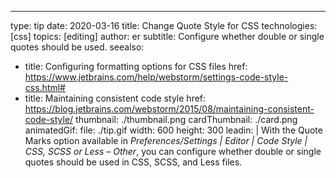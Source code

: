 ---
type: tip
date: 2020-03-16
title: Change Quote Style for CSS
technologies: [css]
topics: [editing]
author: er
subtitle: Configure whether double or single quotes should be used.
seealso:
- title: Configuring formatting options for CSS files
  href: https://www.jetbrains.com/help/webstorm/settings-code-style-css.html#
- title: Maintaining consistent code style
  href: https://blog.jetbrains.com/webstorm/2015/08/maintaining-consistent-code-style/
thumbnail: ./thumbnail.png
cardThumbnail: ./card.png
animatedGif:
  file: ./tip.gif
  width: 600
  height: 300
leadin: |
  With the Quote Marks option available in 
  *Preferences/Settings | Editor | Code Style | CSS, SCSS or Less – Other*, 
  you can configure whether double or single quotes should be used in CSS, 
  SCSS, and Less files.
